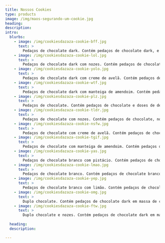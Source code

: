 ```yaml
---
title: Nossos Cookies
type: products
image: /img/maos-segurando-um-cookie.jpg
heading: 
description: 
intro:
  blurbs:
    - image: /img/cookiesdazaza-cookie-bff.jpg
      text: >
        Pedaços de chocolate dark. Contém pedaços de chocolate dark, e doses de afeto.
    - image: /img/cookiesdazaza-cookie-lol.jpg
      text: >
        Pedaços de chocolate dark com nozes. Contém pedaços de chocolate dark, nozes e doses de alegria.
    - image: /img/cookiesdazaza-cookie-yolo.jpg
      text: >
        Pedaços de chocolate dark com creme de avelã. Contém pedaços de chocolate dark, recheio de creme de avelã e doses de coragem.
    - image: /img/cookiesdazaza-cookie-wtf.jpg
      text: >
        Pedaços de chocolate dark com manteiga de amendoim. Contém pedaços de chocolate dark, recheio de manteiga de amendoim e doses de indignação.
    - image: /img/cookiesdazaza-cookie-plz.jpg
      text: >
        Pedaços de chocolate. Contém pedaços de chocolate e doses de desejo.
    - image: /img/cookiesdazaza-cookie-tldr.jpg
      text: >
        Pedaços de chocolate com nozes. Contém pedaços de chocolate, nozes e doses de preguiça.
    - image: /img/cookiesdazaza-cookie-nsfw.jpg
      text: >
        Pedaços de chocolate com creme de avelã. Contém pedaços de chocolate, recheio de creme de avelã e doses de audácia.
    - image: /img/cookiesdazaza-cookie-tgif.jpg
      text: >
        Pedaços de chocolate com manteiga de amendoim. Contém pedaços de chocolate ao leite e doses de alívio.
    - image: /img/cookiesdazaza-cookie-yas.jpg
      text: >
        Pedaços de chocolate branco com pistácio. Contém pedaços de chocolate branco, pistácios e doses de otimismo.
    - image: /img/cookiesdazaza-cookie-lmao.jpg
      text: >
        Pedaços de chocolate branco. Contém pedaços de chocolate branco e doses de descontrole.
    - image: /img/cookiesdazaza-cookie-yep.jpg
      text: >
        Pedaços de chocolate branco com limão. Contém pedaços de chocolate branco, leve sabor de limão e doses de alegria.
    - image: /img/cookiesdazaza-cookie-omg.jpg
      text: >
        Duplo chocolate. Contém pedaços de chocolate dark em massa de cacau e doses de admiração.
    - image: /img/cookiesdazaza-cookie-ftw.jpg
      text: >
        Duplo chocolate e nozes. Contém pedaços de chocolate dark em massa de cacau, nozes e doses de sucesso.
    
  heading: 
  description: 

---
```




